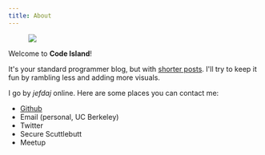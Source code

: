```yaml
---
title: About
---
```


<img src="/about/boat.svg" style="margin-left: 40px"></img>

Welcome to <b>Code Island</b>!

It's your standard programmer blog, but with [shorter posts][zettel-posts].
I'll try to keep it fun by rambling less and adding more visuals.

I go by *jefdaj* online.
Here are some places you can contact me:

- [Github](https://github.com/jefdaj)
- Email (personal, UC Berkeley)
- Twitter
- Secure Scuttlebutt
- Meetup
<!-- - Reddit -->

<!-- TODO gpg? bitmessage? -->

[zettel-posts]: /posts/2021/03/03/how-to-use-this-blog/index.html
